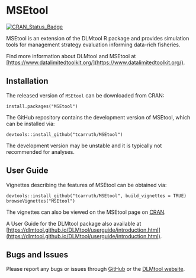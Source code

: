 # MSEtool
[![CRAN_Status_Badge](http://www.r-pkg.org/badges/version-last-release/MSEtool)](https://CRAN.R-project.org/package=MSEtool)

MSEtool is an extension of the DLMtool R package and provides simulation tools for management strategy evaluation informing data-rich fisheries. 

Find more information about DLMtool and MSEtool at [https://www.datalimitedtoolkit.org/](https://www.datalimitedtoolkit.org/).

## Installation

The released version of `MSEtool` can be downloaded from CRAN:

```
install.packages("MSEtool")
```

The GitHub repository contains the development version of MSEtool, which can be installed via:

```
devtools::install_github("tcarruth/MSEtool")
```

The development version may be unstable and it is typically not recommended for analyses. 

## User Guide 

Vignettes describing the features of MSEtool can be obtained via:

```
devtools::install_github("tcarruth/MSEtool", build_vignettes = TRUE)
browseVignettes("MSEtool")
```

The vignettes can also be viewed on the MSEtool page on [CRAN](https://cran.r-project.org/package=MSEtool).

A User Guide for the DLMtool package also available at [https://dlmtool.github.io/DLMtool/userguide/introduction.html](https://dlmtool.github.io/DLMtool/userguide/introduction.html). 

## Bugs and Issues
Please report any bugs or issues through [GitHub](https://github.com/tcarruth/MSEtool/issues) or the [DLMtool website](https://www.datalimitedtoolkit.org/).
  

